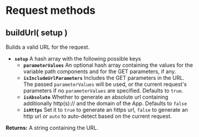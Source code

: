 # Request methods

## buildUrl\( setup \) <a id="buildurl"></a>

Builds a valid URL for the request.

* **`setup`** A hash array with the following possible keys
  * **`parameterValues`** An optional hash array containing the values for the variable path components and for the GET parameters, if any.
  * **`isIncludeUrlParameters`** Includes the GET parameters in the URL. The passed `parameterValues` will be used, or the current request's parameters if no `parameterValues` are specified. Defaults to `true`.
  * **`isAbsolute`** Whether to generate an absolute url containing additionally http\(s\):// and the domain of the App. Defaults to `false`
  * **`isHttps`** Set it to `true` to generate an https url, `false` to generate an http url or `auto` to auto-detect based on the current request.

**Returns:** A string containing the URL.

